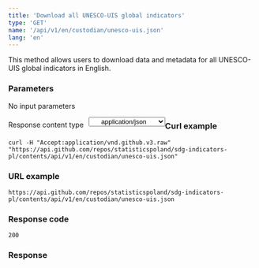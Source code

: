 ```yaml
---
title: 'Download all UNESCO-UIS global indicators'
type: 'GET'
name: '/api/v1/en/custodian/unesco-uis.json'
lang: 'en'
---
```


This method allows users to download data and metadata for all UNESCO-UIS global indicators in English.

### Parameters

<p>No input parameters</p>

<p style='float:left;margin-top: 7px;'>Response content type</p>
<select style='float:left;padding: 0px 15px;width: 155px;margin-left: 10px;text-align-last: center;'>
  <option>application/json</option>
</select>

<div id='example1'>

<h3 id="przykładowy-curl">Curl example</h3>

<p><code class="highlighter-rouge">curl -H "Accept:application/vnd.github.v3.raw" "https://api.github.com/repos/statisticspoland/sdg-indicators-pl/contents/api/v1/en/custodian/unesco-uis.json"</code></p>

<h3 id="przykładowy-url">URL example</h3>

<p><code class="highlighter-rouge">https://api.github.com/repos/statisticspoland/sdg-indicators-pl/contents/api/v1/en/custodian/unesco-uis.json</code></p>

<h3 id="przykładowy-kod-odpowiedzi">Response code</h3>

<p><code class="highlighter-rouge">200</code></p>

<h3 id="przykładowa-odpowiedź">Response</h3>

<p><code class="highlighter-rouge" id="show-data-en-unesco-uis">
</code></p>

</div>

<script>

$.getJSON('http://sdg.gov.pl/api/v1/en/custodian/unesco-uis.json', function(data) {
    $('#show-data-en-unesco-uis').html(JSON.stringify(data, null, 2));
});

</script>
